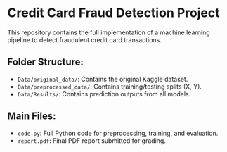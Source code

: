 
# Credit Card Fraud Detection Project

This repository contains the full implementation of a machine learning pipeline to detect fraudulent credit card transactions.

## Folder Structure:
- `Data/original_data/`: Contains the original Kaggle dataset.
- `Data/preprocessed_data/`: Contains training/testing splits (X, Y).
- `Data/Results/`: Contains prediction outputs from all models.

## Main Files:
- `code.py`: Full Python code for preprocessing, training, and evaluation.
- `report.pdf`: Final PDF report submitted for grading.
